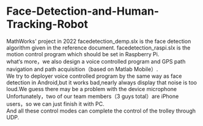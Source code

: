 # Face-Detection-and-Human-Tracking-Robot
MathWorks' project in 2022
facedetection_demp.slx is the face detection algorithm given in the reference document. 
facedetection_raspi.slx is the motion control program which should be set in Raspberry Pi.   
what‘s more，we also design a voice controlled program and GPS path navigation and path acquisition（based on Matlab Mobile）.  
We try to deployer voice controlled program by the same way as face detection in Android,but it works bad,nearly always display that noise is too loud.We guess there may be a problem with the device microphone
Unfortunately，two of our team members（3 guys total）are iPhone users，so we can just finish it with PC.  
And all these control modes can complete the control of the trolley through UDP.
